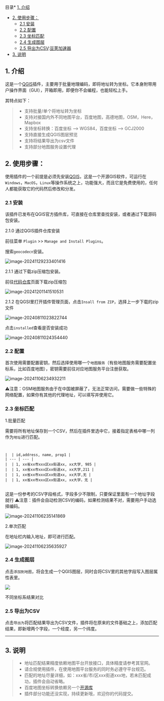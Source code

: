 
目录* [1\. 介绍](https://github.com)
* [2\. 使用步骤：](https://github.com)
	+ [2\.1 安装](https://github.com)
	+ [2\.2 配置](https://github.com)
	+ [2\.3 坐标匹配](https://github.com)
	+ [2\.4 生成图层](https://github.com)
	+ [2\.5 导出为CSV](https://github.com):[豆荚加速器](https://baitenghuo.com)
* [3\. 说明](https://github.com)

## 1\. 介绍


这是一个[QGIS](https://github.com)插件，主要用于批量地理编码，即将地址转为坐标。它本身附带用户操作界面（GUI），开箱即用，即便你不会编程，也能轻松上手。


其特点如下：



> * 支持批量/单个将地址转为坐标
> * 支持对接国内外不同地图平台，百度地图，高德地图，OSM，Here，Mapbox
> * 支持坐标转换：百度坐标 \-\-\> WGS84，百度坐标 \-\-\> GCJ2000
> * 支持直接生成QGIS图层预览
> * 支持将结果导出为csv文件
> * 支持部分地图服务设置代理


## 2\. 使用步骤：


使用插件的一个前提是必须先安装[QGIS](https://github.com)，这是一个开源GIS软件，可运行在`Windows`，`MacOS`，`Linux`等操作系统之上，功能强大，而且它是免费使用的，任何人都能获取它的代码然后修改和分发。


### 2\.1 安装


该插件已发布在QGIS官方插件库，可直接在仓库里查找安装，或者通过下载源码包安装。


2\.1\.0 通过QGIS插件仓库安装


前往菜单 `Plugin` \>\> `Manage and Install Plugins`。


搜索`geocodecn`安装。


![image-20241129233401416](https://md-1301600412.cos.ap-nanjing.myqcloud.com/pic/typora/image-20241129233401416.png)


2\.1\.1 通过下载zip压缩包安装。


前往[代码仓库](https://github.com)页面下载zip压缩包


![image-20241201141510531](https://md-1301600412.cos.ap-nanjing.myqcloud.com/pic/typora/image-20241201141510531.png)


2\.1\.2 在QGSI里打开插件管理页面，点击`Insall from ZIP`，选择上一步下载的zip文件


![image-20240811023822744](https://md-1301600412.cos.ap-nanjing.myqcloud.com/pic/typora/image-20240811023822744.png)


点击`installed`查看是否安装成功


![image-20240811024354440](https://md-1301600412.cos.ap-nanjing.myqcloud.com/pic/typora/image-20241109001045554.png)
### 2\.2 配置


首次使用需要配置密钥，然后选择使用哪一个`地图服务`（有些地图服务需要配置坐标系，比如百度地图），密钥需要前往对应地图服务平台注册获取。



![image-20241106234932211](https://md-1301600412.cos.ap-nanjing.myqcloud.com/pic/typora/image-20241201142155238.png)



⚠注意：OSM地图服务由于在中国被屏蔽了，无法正常访问，需要做一些特殊的网络配置，如果你有其他的代理地址，可以填写并使用它。


### 2\.3 坐标匹配


1\.批量匹配


需要将所有地址保存到一个CSV，然后在插件里选中它，接着指定表格中哪一列作为`地址`进行匹配。



```


|  | id,address, name, prop1 |
| --- | --- |
|  | 1, xx省xx市xxx区xx街道xx, xx大学, 985 |
|  | 1, xx省xx市xxx区xx街道xx, xx大学,211 |
|  | 1, xx省xx市xxx区xx街道xx, xx大学,无 |
|  | 1, xx省xx市xxx区xx街道xx, xx大学，无 |


```

这是一份参考的CSV字段格式，字段多少不限制，只要保证里面有一个地址字段就行
⚠注意：插件会自动检测CSV的编码，如果检测结果不对，需要用户手动选择编码。



![image-20241106235141869](https://md-1301600412.cos.ap-nanjing.myqcloud.com/pic/typora/image-20241106235141869.png)



2\.单次匹配


在地址栏内输入地址，即可进行匹配。



![image-20241106235635927](https://md-1301600412.cos.ap-nanjing.myqcloud.com/pic/typora/image-20241106235635927.png)



### 2\.4 生成图层


点击`添加到地图`，将会生成一个QGIS图层，同时会将CSV里的其他字段写入图层属性表里。


![](https://md-1301600412.cos.ap-nanjing.myqcloud.com/pic/typora/image-2022062102541270_clip.png)


不同坐标系结果对比
### 2\.5 导出为CSV


点击`导出为`将匹配结果导出为CSV文件，插件将在原来的文件基础之上，添加匹配结果，即新增两个字段，一个经度，另一个纬度。




---


## 3\. 说明



> * 地址匹配结果精度依赖地图平台开放接口，具体精度请参考其官网。
> * 请合规使用插件，在使用地图平台服务的同时务必遵守平台规范。
> * 匹配的地址尽量详细，如：xxx省/市/区xxx街道xxx地，若未匹配成功，插件会自动省略。
> * 百度地图坐标转换依赖另一个[开源库](https://github.com)
> * 插件部分功能还没实现，持续更新哦，欢迎你的代码提交。


